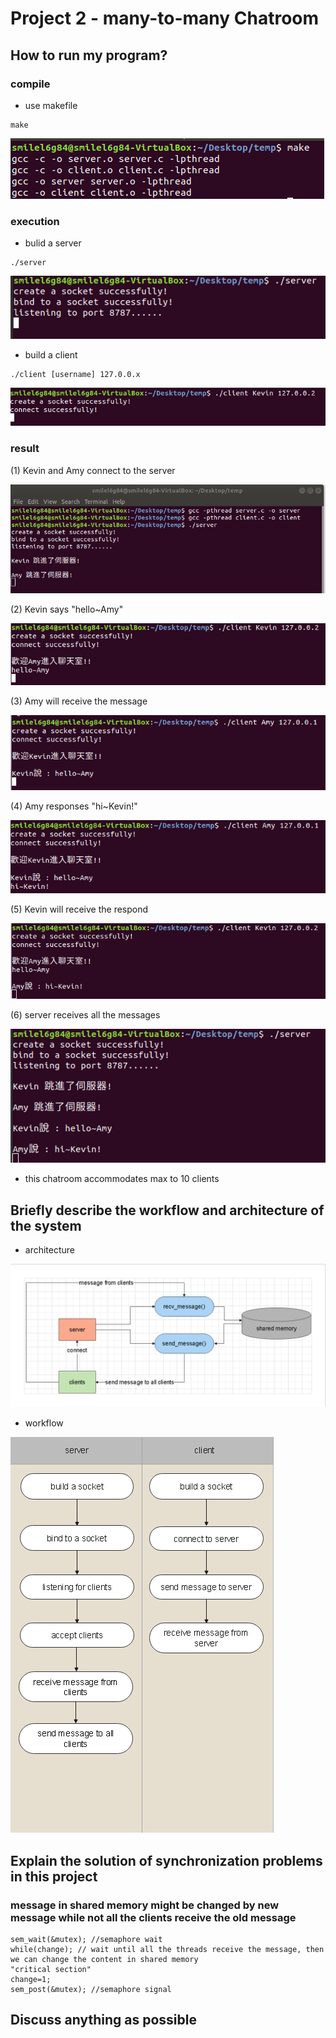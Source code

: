 # Project 2 - many-to-many Chatroom
## How to run my program?
### compile
* use makefile
```
make
```
![image](https://github.com/YeeHsun/chatroom/blob/main/image/makefile.PNG?raw=true)
### execution
* bulid a server
```
./server
```
![image](https://github.com/YeeHsun/chatroom/blob/main/image/server.PNG?raw=true)
* build a client
```
./client [username] 127.0.0.x
```
![image](https://github.com/YeeHsun/chatroom/blob/main/image/client.PNG?raw=true)
### result
(1) Kevin and Amy connect to the server

![image](https://github.com/YeeHsun/chatroom/blob/main/image/jump%20in%20server2.PNG?raw=true)

(2) Kevin says "hello~Amy"

![image](https://github.com/YeeHsun/chatroom/blob/main/image/Kevin%20said.PNG?raw=true)

(3) Amy will receive the message

![image](https://github.com/YeeHsun/chatroom/blob/main/image/Amy%20recv%20message.PNG?raw=true)

(4) Amy responses "hi~Kevin!"

![image](https://github.com/YeeHsun/chatroom/blob/main/image/Amy%20response.PNG?raw=true)

(5) Kevin will receive the respond

![image](https://github.com/YeeHsun/chatroom/blob/main/image/Kevin%20recv%20message.PNG?raw=true)

(6) server receives all the messages

![image](https://github.com/YeeHsun/chatroom/blob/main/image/server%20chatroom2.PNG?raw=true)

 * this chatroom accommodates max to 10 clients
 
## Briefly describe the workflow and architecture of the system
* architecture

![image](https://github.com/YeeHsun/chatroom/blob/main/image/block%20diagram.PNG?raw=true)

* workflow

![image](https://github.com/YeeHsun/chatroom/blob/main/image/workflow.PNG?raw=true)
## Explain the solution of synchronization problems in this project
### message in shared memory might be changed by new message while not all the clients receive the old message
```
sem_wait(&mutex); //semaphore wait
while(change); // wait until all the threads receive the message, then we can change the content in shared memory
"critical section"
change=1;
sem_post(&mutex); //semaphore signal
```
## Discuss anything as possible
